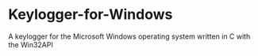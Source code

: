 # Keylogger-for-Windows
A keylogger for the Microsoft Windows operating system written in C with the Win32API
